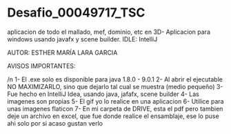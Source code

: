 # Desafio_00049717_TSC
aplicacion de todo el mallado, mef, dominio, etc en 3D- Aplicacion para windows usando javafx y scene builder. IDLE: IntelliJ 


AUTOR: ESTHER MARÍA LARA GARCIA

AVISOS IMPORTANTES:

/n 1- El .exe solo es disponible para java 1.8.0 - 9.0.1
2- Al abrir el ejecutable NO MAXIMIZARLO, sino que dejarlo tal cual se muestra (medio pequeño)
3- Fue hecho en IntelliJ Idea, usando java, jafafx, scene builder 
4- Las imagenes son propias
5- El gif yo lo realice en una aplicacion
6- Utilice para unas imagenes flaticon 
7- En mi carpeta de DRIVE, esta el pdf pero tambien deje un archivo en excel, que fue donde realice el ensamblaje, ese lo puse ahi solo por si acaso gustan verlo 

